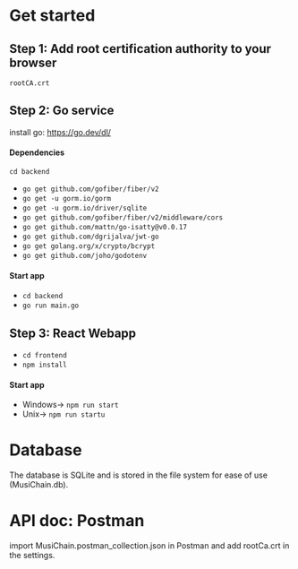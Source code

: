 # Get started
## Step 1: Add root certification authority to your browser
`rootCA.crt`

## Step 2: Go service 
install go: https://go.dev/dl/
#### Dependencies 
`cd backend`
- `go get github.com/gofiber/fiber/v2`
- `go get -u gorm.io/gorm`
- `go get -u gorm.io/driver/sqlite`
- `go get github.com/gofiber/fiber/v2/middleware/cors`
- `go get github.com/mattn/go-isatty@v0.0.17` 
- `go get github.com/dgrijalva/jwt-go`
- `go get golang.org/x/crypto/bcrypt` 
- `go get github.com/joho/godotenv`

#### Start app 
- `cd backend`
- `go run main.go`

## Step 3: React Webapp
- `cd frontend`
- `npm install`
#### Start app 

- Windows-> `npm run start`
- Unix-> `npm run startu`

# Database
The database is SQLite and is stored in the file system for ease of use (MusiChain.db). 

# API doc: Postman
import MusiChain.postman_collection.json in Postman and add rootCa.crt in the settings. 

